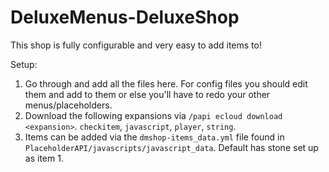 # DeluxeMenus-DeluxeShop

This shop is fully configurable and very easy to add items to!

Setup:
1. Go through and add all the files here. For config files you should edit them and add to them or else you'll have to redo your other menus/placeholders.
2. Download the following expansions via `/papi ecloud download <expansion>`. `checkitem`, `javascript`, `player`, `string`.
3. Items can be added via the `dmshop-items_data.yml` file found in `PlaceholderAPI/javascripts/javascript_data`. Default has stone set up as item 1.

